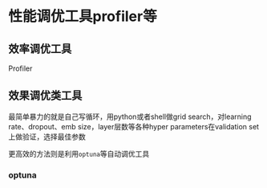 # 性能调优工具profiler等

## 效率调优工具

Profiler


## 效果调优类工具

最简单暴力的就是自己写循环，用python或者shell做grid search，对learning rate、dropout、emb size，layer层数等各种hyper parameters在validation set上做验证，选择最佳参数

更高效的方法则是利用`optuna`等自动调优工具

### optuna


